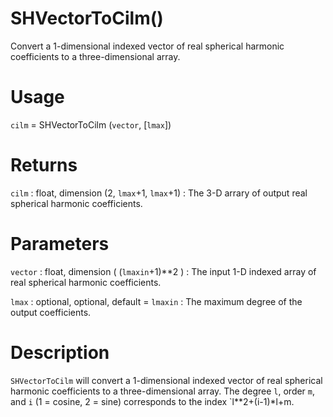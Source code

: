 # SHVectorToCilm()

Convert a 1-dimensional indexed vector of real spherical harmonic coefficients to a three-dimensional array.

# Usage

`cilm` = SHVectorToCilm (`vector`, [`lmax`])

# Returns

`cilm` : float, dimension (2, `lmax`+1, `lmax`+1)
:   The 3-D arrary of output real spherical harmonic coefficients.

# Parameters

`vector` : float, dimension ( (`lmaxin`+1)\*\*2 )
:   The input 1-D indexed array of real spherical harmonic coefficients.

`lmax` : optional, optional, default = `lmaxin`
:   The maximum degree of the output coefficients.

# Description

`SHVectorToCilm` will convert a 1-dimensional indexed vector of real spherical harmonic coefficients to a three-dimensional array. The degree `l`, order `m`, and `i` (1 = cosine, 2 = sine) corresponds to the index `l**2+(i-1)*l+m.
